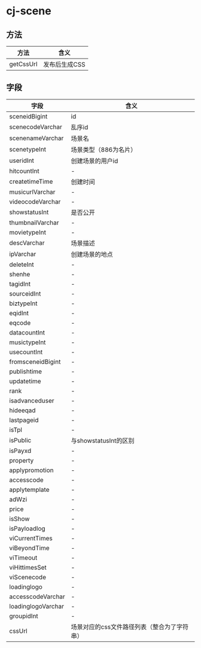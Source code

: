 # cj-scene

## 方法

方法        | 含义
--------- | --------
getCssUrl | 发布后生成CSS

## 字段

字段                 | 含义
------------------ | -----------------------
sceneidBigint      | id
scenecodeVarchar   | 乱序id
scenenameVarchar   | 场景名
scenetypeInt       | 场景类型（886为名片）
useridInt          | 创建场景的用户id
hitcountInt        | -
createtimeTime     | 创建时间
musicurlVarchar    | -
videocodeVarchar   | -
showstatusInt      | 是否公开
thumbnailVarchar   | -
movietypeInt       | -
descVarchar        | 场景描述
ipVarchar          | 创建场景的地点
deleteInt          | -
shenhe             | -
tagidInt           | -
sourceidInt        | -
biztypeInt         | -
eqidInt            | -
eqcode             | -
datacountInt       | -
musictypeInt       | -
usecountInt        | -
fromsceneidBigint  | -
publishtime        | -
updatetime         | -
rank               | -
isadvanceduser     | -
hideeqad           | -
lastpageid         | -
isTpl              | -
isPublic           | 与showstatusInt的区别
isPayxd            | -
property           | -
applypromotion     | -
accesscode         | -
applytemplate      | -
adWzi              | -
price              | -
isShow             | -
isPayloadlog       | -
viCurrentTimes     | -
viBeyondTime       | -
viTimeout          | -
viHittimesSet      | -
viScenecode        | -
loadinglogo        | -
accesscodeVarchar  | -
loadinglogoVarchar | -
groupidInt         | -
cssUrl             | 场景对应的css文件路径列表（整合为了字符串）

